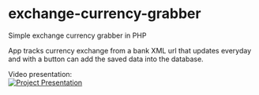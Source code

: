 # exchange-currency-grabber
Simple exchange currency grabber in PHP

App tracks currency exchange from a bank XML url that updates everyday and with a button can add the saved data into the database.

Video presentation:  
[![Project Presentation](https://i9.ytimg.com/vi/Q3FXMf5hmsU/mq2.jpg?sqp=COWitvEF&rs=AOn4CLAtSYS0NecsPyv0H3LZ91dPxB9X9w)](https://youtu.be/Q3FXMf5hmsU)

